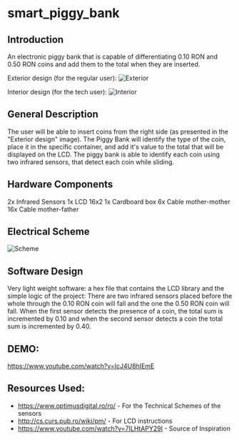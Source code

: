 # smart_piggy_bank

## Introduction
An electronic piggy bank that is capable of differentiating 0.10 RON and 0.50 RON coins and add them to the total when they are inserted.

Exterior design (for the regular user):
![Exterior](https://i.ibb.co/6WMQn9j/exterior.jpg)

Interior design (for the tech user):
![Interior](https://i.ibb.co/jMNpd05/interior.jpg)

## General Description
The user will be able to insert coins from the right side (as presented in the "Exterior design" image). The Piggy Bank will identify the type of the coin, place it in the specific container, and add it's value to the total that will be displayed on the LCD.
The piggy bank is able to identify each coin using two infrared sensors, that detect each coin while sliding.

## Hardware Components
2x Infrared Sensors
1x LCD 16x2
1x Cardboard box
6x Cable mother-mother
16x Cable mother-father

## Electrical Scheme
![Scheme](https://i.ibb.co/pxWqVTt/schema-electrica.jpg)

## Software Design
Very light weight software: a hex file that contains the LCD library and the simple logic of the project:
There are two infrared sensors placed before the whole through the 0.10 RON coin will fall and the one the 0.50 RON coin will fall.
When the first sensor detects the presence of a coin, the total sum is incremented by 0.10 and when the second sensor detects a coin the total sum is incremented by 0.40.

## DEMO:
https://www.youtube.com/watch?v=IcJ4U8hIEmE

## Resources Used:
* https://www.optimusdigital.ro/ro/ - For the Technical Schemes of the sensors
* http://cs.curs.pub.ro/wiki/pm/ - For LCD instructions
* https://www.youtube.com/watch?v=7ILHtAPY29I - Source of Inspiration
